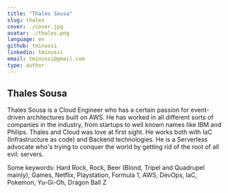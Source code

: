 ```yaml
---
title: "Thales Sousa"
slug: thales 
cover: ./cover.jpg
avatar: ./thales.png
language: en
github: tminussi
linkedin: tminussi
email: tminussi@gmail.com
type: author
---
```

## Thales Sousa

Thales Sousa is a Cloud Engineer who has a certain passion for event-driven architectures built on AWS. He has worked in all different sorts of companies in the industry, from startups to well known names like IBM and Philips. Thales and Cloud was love at first sight. He works both with IaC (Infrastructure as code) and Backend technologies. He is a Serverless advocate who's trying to conquer the world by getting rid of the root of all evil: servers.

Some keywords: Hard Rock, Rock, Beer (Blond, Tripel and Quadrupel mainly), Games, Netflix, Playstation, Formula 1, AWS, DevOps, IaC, Pokemon, Yu-Gi-Oh, Dragon Ball Z